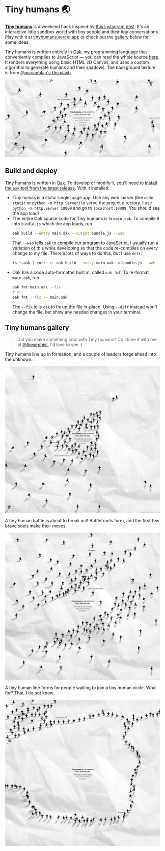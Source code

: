 # Tiny humans 🌏

**[Tiny humans](https://tinyhumans.vercel.app/)** is a weekend hack inspired by [this Instagram post](https://www.instagram.com/p/CVETyGQK2c-/). It's an interactive little sandbox world with tiny people and their tiny conversations. Play with it at [tinyhumans.vercel.app](https://tinyhumans.vercel.app) or check out the [gallery](#Gallery) below for some ideas.

Tiny humans is written entirely in [Oak](https://oaklang.org/), my programming language that conveniently compiles to JavaScript — you can read the whole source [here](main.oak). It renders everything using basic HTML 2D Canvas, and uses a custom algorithm to generate humans and their shadows. The background texture is from [@marjanblan's Unsplash](https://unsplash.com/photos/_kUxT8WkoeY).

![Tiny human](scenes/cover.png)

## Build and deploy

Tiny humans is written in [Oak](https://oaklang.org/). To develop or modify it, you'll need to [install the `oak` tool from the latest release](). With it installed:

- Tiny humas is a static single-page app. Use any web server (like `node-static` or `python -m http.Server`) to serve the project directory. I use `python -m http.Server 10009` and go to `localhost:10009`. You should see the app load!
- The entire Oak source code for Tiny humans is in `main.oak`. To compile it into `bundle.js` which the app loads, run
	```sh
	oak build --entry main.oak --output bundle.js --web
	```
	That `--web` tells `oak` to compile our program to JavaScript. I usually run a variation of this while developing so that the code re-compiles on every change to my file. There's lots of ways to do this, but I use `entr`:
	```sh
	ls *.oak | entr -cr oak build --entry main.oak -o bundle.js --web
	```
- Oak has a code auto-formatter built in, called `oak fmt`. To re-format `main.oak`, run
	```sh
	oak fmt main.oak --fix
	# or
	oak fmt --fix -- main.oak
	```
	The `--fix` tells `oak` to fix up the file in-place. Using `--diff` instead won't change the file, but show any needed changes in your terminal.

## Tiny humans gallery

>Did you make something cool with Tiny humans? Do share it with me at [@thesephist](https://twitter.com/thesephist), I'd love to see :)

Tiny humans line up in formation, and a couple of leaders forge ahead into the unknown.

![description](scenes/scene-1.png)

A tiny human battle is about to break out! Battlefronts form, and the first few brave souls make their moves.

![description](scenes/scene-3.png)

A tiny human line forms for people waiting to join a tiny human circle. What for? That, I do not know.

![description](scenes/scene-4.png)
